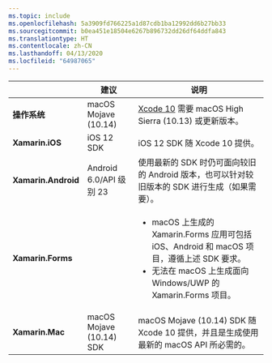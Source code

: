 ```yaml
---
ms.topic: include
ms.openlocfilehash: 5a3909fd766225a1d87cdb1ba12992dd6b27bb33
ms.sourcegitcommit: b0ea451e18504e6267b896732dd26df64ddfa843
ms.translationtype: HT
ms.contentlocale: zh-CN
ms.lasthandoff: 04/13/2020
ms.locfileid: "64987065"
---
```

||建议|说明|
|---|---|---|
|**操作系统**|macOS Mojave (10.14)|[Xcode 10](https://developer.apple.com/documentation/xcode_release_notes/xcode_10_release_notes) 需要 macOS High Sierra (10.13) 或更新版本。|
|**Xamarin.iOS**|iOS 12 SDK|iOS 12 SDK 随 Xcode 10 提供。|
|**Xamarin.Android**|Android 6.0/API 级别 23|使用最新的 SDK 时仍可面向较旧的 Android 版本，也可以针对较旧版本的 SDK 进行生成（如果需要）。|
|**Xamarin.Forms**||<ul><li>macOS 上生成的 Xamarin.Forms 应用可包括 iOS、Android 和 macOS 项目，遵循上述 SDK 要求。</li><li>无法在 macOS 上生成面向 Windows/UWP 的 Xamarin.Forms 项目。</li></ul>|
|**Xamarin.Mac**|macOS Mojave (10.14) SDK|macOS Mojave (10.14) SDK 随 Xcode 10 提供，并且是生成使用最新的 macOS API 所必需的。|
